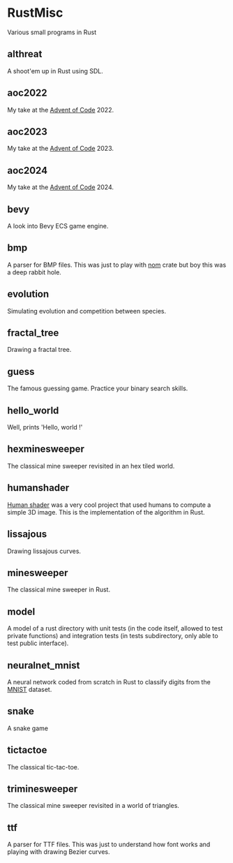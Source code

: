 # RustMisc
Various small programs in Rust

## althreat
A shoot'em up in Rust using SDL.

## aoc2022
My take at the [Advent of Code](https://adventofcode.com/) 2022.

## aoc2023
My take at the [Advent of Code](https://adventofcode.com/) 2023.

## aoc2024
My take at the [Advent of Code](https://adventofcode.com/) 2024.

## bevy
A look into Bevy ECS game engine.

## bmp
A parser for BMP files. This was just to play with [nom](https://crates.io/crates/nom) crate but boy this was a deep rabbit hole.

## evolution
Simulating evolution and competition between species.

## fractal_tree
Drawing a fractal tree.

## guess
The famous guessing game. Practice your binary search skills.

## hello_world
Well, prints 'Hello, world !'

## hexminesweeper
The classical mine sweeper revisited in an hex tiled world.

## humanshader
[Human shader](https://humanshader.com/) was a very cool project that used humans to compute a simple 3D image. This is the implementation of the algorithm in Rust.

## lissajous
Drawing lissajous curves.

## minesweeper
The classical mine sweeper in Rust.

## model
A model of a rust directory with unit tests (in the code itself, allowed to test private functions) and integration tests (in tests subdirectory, only able to test public interface).

## neuralnet_mnist
A neural network coded from scratch in Rust to classify digits from the [MNIST](https://yann.lecun.com/exdb/mnist/) dataset.

## snake
A snake game

## tictactoe
The classical tic-tac-toe.

## triminesweeper
The classical mine sweeper revisited in a world of triangles.

## ttf
A parser for TTF files. This was just to understand how font works and playing with drawing Bezier curves.
